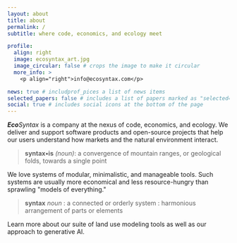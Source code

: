 ```yaml
---
layout: about
title: about
permalink: /
subtitle: where code, economics, and ecology meet

profile:
  align: right
  image: ecosyntax_art.jpg
  image_circular: false # crops the image to make it circular
  more_info: >
    <p align="right">info@ecosyntax.com</p>

news: true # includprof_pices a list of news items
selected_papers: false # includes a list of papers marked as "selected={true}"
social: true # includes social icons at the bottom of the page
---
```


_**Eco**Syntax_ is a company at the nexus of code, economics, and ecology.  We deliver and support software products and open-source projects that help our users understand how markets and the natural environment interact.

>**syntax•is** _(noun)_: a convergence of mountain ranges, or geological folds, towards a single point

We love systems of modular, minimalistic, and manageable tools.  Such systems are usually more economical and less resource-hungry than sprawling "models of everything."

>**syntax** *noun* : a connected or orderly system : harmonious arrangement of parts or elements

Learn more about our suite of land use modeling tools as well as our approach to generative AI.